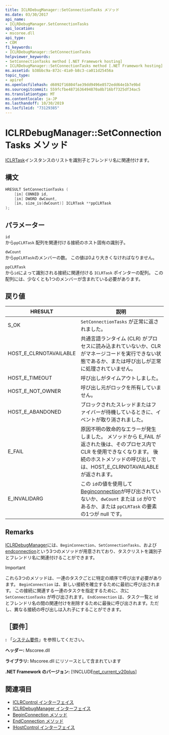 ```yaml
---
title: ICLRDebugManager::SetConnectionTasks メソッド
ms.date: 03/30/2017
api_name:
- ICLRDebugManager.SetConnectionTasks
api_location:
- mscoree.dll
api_type:
- COM
f1_keywords:
- ICLRDebugManager::SetConnectionTasks
helpviewer_keywords:
- SetConnectionTasks method [.NET Framework hosting]
- ICLRDebugManager::SetConnectionTasks method [.NET Framework hosting]
ms.assetid: b38bbc9a-872c-41a9-b8c3-ca011d25456a
topic_type:
- apiref
ms.openlocfilehash: d6092f16804fae39dd9496e8572edd64e1b7e9bd
ms.sourcegitcommit: 559fcfbe4871636494870a8b716bf7325df34ac5
ms.translationtype: MT
ms.contentlocale: ja-JP
ms.lasthandoff: 10/30/2019
ms.locfileid: "73129385"
---
```

# <a name="iclrdebugmanagersetconnectiontasks-method"></a>ICLRDebugManager::SetConnectionTasks メソッド
[ICLRTask](../../../../docs/framework/unmanaged-api/hosting/iclrtask-interface.md)インスタンスのリストを識別子とフレンドリ名に関連付けます。  
  
## <a name="syntax"></a>構文  
  
```cpp  
HRESULT SetConnectionTasks (  
    [in] CONNID id,  
    [in] DWORD dwCount,  
    [in, size_is(dwCount)] ICLRTask **ppCLRTask  
);  
```  
  
## <a name="parameters"></a>パラメーター  
 `id`  
 から`ppCLRTask` 配列を関連付ける接続のホスト固有の識別子。  
  
 `dwCount`  
 から`ppCLRTask`のメンバーの数。 この値は0より大きくなければなりません。  
  
 `ppCLRTask`  
 から`id`によって識別される接続に関連付ける `ICLRTask` ポインターの配列。 この配列には、少なくとも1つのメンバーが含まれている必要があります。  
  
## <a name="return-value"></a>戻り値  
  
|HRESULT|説明|  
|-------------|-----------------|  
|S_OK|`SetConnectionTasks` が正常に返されました。|  
|HOST_E_CLRNOTAVAILABLE|共通言語ランタイム (CLR) がプロセスに読み込まれていないか、CLR がマネージコードを実行できない状態であるか、または呼び出しが正常に処理されていません。|  
|HOST_E_TIMEOUT|呼び出しがタイムアウトしました。|  
|HOST_E_NOT_OWNER|呼び出し元がロックを所有していません。|  
|HOST_E_ABANDONED|ブロックされたスレッドまたはファイバーが待機しているときに、イベントが取り消されました。|  
|E_FAIL|原因不明の致命的なエラーが発生しました。 メソッドから E_FAIL が返された後は、そのプロセス内で CLR を使用できなくなります。 後続のホストメソッドの呼び出しでは、HOST_E_CLRNOTAVAILABLE が返されます。|  
|E_INVALIDARG|この `id`の値を使用して[Beginconnection](../../../../docs/framework/unmanaged-api/hosting/iclrdebugmanager-beginconnection-method.md)が呼び出されていないか、`dwCount` または `id` が0であるか、または `ppCLRTask` の要素の1つが null です。|  
  
## <a name="remarks"></a>Remarks  
 [ICLRDebugManager](../../../../docs/framework/unmanaged-api/hosting/iclrdebugmanager-interface.md)には、`BeginConnection`、`SetConnectionTasks`、および[endconnection](../../../../docs/framework/unmanaged-api/hosting/iclrdebugmanager-endconnection-method.md)という3つのメソッドが用意されており、タスクリストを識別子とフレンドリ名に関連付けることができます。  
  
> [!IMPORTANT]
> これら3つのメソッドは、一連のタスクごとに特定の順序で呼び出す必要があります。 `BeginConnection` は、新しい接続を確立するために最初に呼び出されます。 この接続に関連する一連のタスクを指定するために、次に `SetConnectionTasks` が呼び出されます。 `EndConnection` は、タスク一覧と id とフレンドリ名の間の関連付けを削除するために最後に呼び出されます。ただし、異なる接続の呼び出しは入れ子にすることができます。  
  
## <a name="requirements"></a>［要件］  
 **:** 「[システム要件](../../../../docs/framework/get-started/system-requirements.md)」を参照してください。  
  
 **ヘッダー:** Mscoree.dll  
  
 **ライブラリ:** Mscoree.dll にリソースとして含まれています  
  
 **.NET Framework のバージョン:** [!INCLUDE[net_current_v20plus](../../../../includes/net-current-v20plus-md.md)]  
  
## <a name="see-also"></a>関連項目

- [ICLRControl インターフェイス](../../../../docs/framework/unmanaged-api/hosting/iclrcontrol-interface.md)
- [ICLRDebugManager インターフェイス](../../../../docs/framework/unmanaged-api/hosting/iclrdebugmanager-interface.md)
- [BeginConnection メソッド](../../../../docs/framework/unmanaged-api/hosting/iclrdebugmanager-beginconnection-method.md)
- [EndConnection メソッド](../../../../docs/framework/unmanaged-api/hosting/iclrdebugmanager-endconnection-method.md)
- [IHostControl インターフェイス](../../../../docs/framework/unmanaged-api/hosting/ihostcontrol-interface.md)
